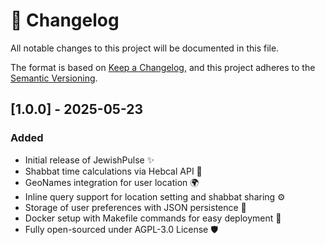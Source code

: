 # 📜 Changelog

All notable changes to this project will be documented in this file.

The format is based on [Keep a Changelog](https://keepachangelog.com/en/1.0.0/), and this project adheres to the [Semantic Versioning](https://semver.org/spec/v2.0.0.html).

## [1.0.0] - 2025-05-23
### Added
- Initial release of JewishPulse ✨
- Shabbat time calculations via Hebcal API 📅
- GeoNames integration for user location 🌍
- Inline query support for location setting and shabbat sharing ⚙️
- Storage of user preferences with JSON persistence 💾
- Docker setup with Makefile commands for easy deployment 🐳
- Fully open-sourced under AGPL-3.0 License 🛡️
